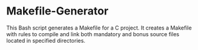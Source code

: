 # Makefile-Generator
This Bash script generates a Makefile for a C project. It creates a Makefile with rules to compile and link both mandatory and bonus source files located in specified directories.
